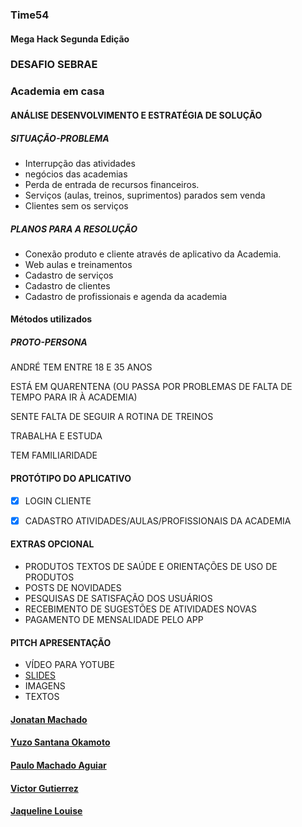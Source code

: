 ### Time54
#### Mega Hack Segunda Edição 

### DESAFIO SEBRAE 

### Academia em casa   


#### ANÁLISE DESENVOLVIMENTO E ESTRATÉGIA DE SOLUÇÃO

##### SITUAÇÃO-PROBLEMA

- Interrupção das atividades
- negócios das academias
- Perda de entrada de recursos financeiros.
- Serviços (aulas, treinos, suprimentos) parados sem venda
- Clientes sem os serviços

##### PLANOS PARA A RESOLUÇÃO 

- Conexão produto e  cliente através de aplicativo da  Academia.
- Web aulas e treinamentos
- Cadastro de serviços
- Cadastro de clientes
- Cadastro de profissionais e agenda da academia

#### Métodos utilizados

##### PROTO-PERSONA

ANDRÉ TEM ENTRE 18 E 35 ANOS

ESTÁ EM QUARENTENA (OU PASSA POR PROBLEMAS DE FALTA DE TEMPO PARA IR À ACADEMIA)

SENTE FALTA DE SEGUIR A ROTINA DE TREINOS

TRABALHA E ESTUDA

TEM FAMILIARIDADE


#### PROTÓTIPO DO APLICATIVO

- [x] LOGIN CLIENTE 
- [x] CADASTRO ATIVIDADES/AULAS/PROFISSIONAIS DA ACADEMIA


#### EXTRAS OPCIONAL

- PRODUTOS TEXTOS DE SAÚDE E ORIENTAÇÕES DE USO DE PRODUTOS
- POSTS DE NOVIDADES
- PESQUISAS DE SATISFAÇÃO DOS USUÁRIOS 
- RECEBIMENTO DE SUGESTÕES DE ATIVIDADES NOVAS
- PAGAMENTO DE MENSALIDADE PELO APP

#### PITCH APRESENTAÇÃO
- VÍDEO PARA YOTUBE 
- [SLIDES](https://docs.google.com/presentation/d/1zyyD6fEi3_sK5fPhCNrQmUoVL3VfdHmJ6G2mbTbKnwU/edit#slide=id.p)
- IMAGENS
- TEXTOS

#### [Jonatan Machado](https://github.com/joninter)
#### [Yuzo Santana Okamoto](https://github.com/yuzokamoto)
#### [Paulo Machado Aguiar](https://github.com/Paulopma)
#### [Victor Gutierrez](https://github.com/v-gutierrez)
#### [Jaqueline Louise](https://github.com/louisejaqdev) 
